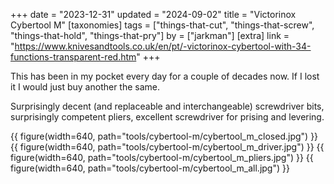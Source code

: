 +++
date = "2023-12-31"
updated = "2024-09-02"
title = "Victorinox Cybertool M"
[taxonomies]
tags = ["things-that-cut", "things-that-screw", "things-that-hold", "things-that-pry"]
by = ["jarkman"]
[extra]
link = "https://www.knivesandtools.co.uk/en/pt/-victorinox-cybertool-with-34-functions-transparent-red.htm"
+++

This has been in my pocket every day for a couple of decades now. If I lost it I would just buy another the same.

Surprisingly decent (and replaceable and interchangeable) screwdriver bits, surprisingly competent pliers, excellent screwdriver for prising and levering.

{{ figure(width=640, path="tools/cybertool-m/cybertool_m_closed.jpg") }}
{{ figure(width=640, path="tools/cybertool-m/cybertool_m_driver.jpg") }}
{{ figure(width=640, path="tools/cybertool-m/cybertool_m_pliers.jpg") }}
{{ figure(width=640, path="tools/cybertool-m/cybertool_m_all.jpg") }}
